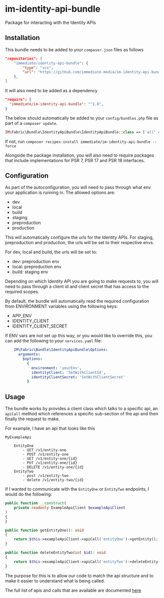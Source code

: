 # im-identity-api-bundle
Package for interacting with the Identity APIs

## Installation
This bundle needs to be added to your `composer.json` files as follows

```json
"repositories": [
    "immediate/identity-api-bundle": {
        "type": "vcs",
        "url": "https://github.com/immediate-media/im-identity-api-bundle.git"
    },
]
```

It will also need to be added as a dependency

```json
"require": {
  "immediate/im-identity-api-bundle": "^1.0",
}
```

The below should automatically be added to your `config/bundles.php` file as part of a `composer update`. 

```php
IM\Fabric\Bundle\IdentityApiBundle\IdentityApiBundle::class => ['all' => true]
```

If not, run `composer recipes:install immediate/im-identity-api-bundle --force`

Alongside the package installation, you will also need to require packages that include implementations for PSR 7, PSR 17 and PSR 18 interfaces.

## Configuration

As part of the autoconfiguration, you will need to pass through what env your application is running in. The allowed options are:
- dev
- local
- build
- staging
- preproduction
- production

This will automatically configure the urls for the Identity APIs. For staging, preproduction and production, the urls will be set to their respective envs. 

For dev, local and build, the urls will be set to:
- dev: preproduction env
- local: preproduction env
- build: staging env

Depending on which Identity API you are going to make requests to, you will need to pass through a client id and client secret that has access to the required scopes.

By default, the bundle will automatically read the required configuration from ENVIRONMENT variables using the following keys:

- APP_ENV
- IDENTITY_CLIENT
- IDENTITY_CLIENT_SECRET

If ENV vars are not set up this way, or you would like to override this, you can add the following to your `services.yaml` file:

```yaml
    IM\Fabric\Bundle\IdentityApiBundle\Options:
      arguments:
        $options:
          {
            environment: 'yourEnv',
            identityClient: 'SetWithClientId',
            identityClientSecret: 'SetWithClientSecret'
          }
```

## Usage

The bundle works by provides a client class which talks to a specific api, an `apiCall` method which references a specific sub-section of the api and then finally the request to make. 

For example, I have an api that looks like this

```
MyExampleApi

    EntityOne
        - GET /v1/entity-one
        - POST /v1/entity-one
        - GET /v1/entity-one/{id}
        - PUT /v1/entity-one/{id}
        - DELETE /v1/entity-one/{id}
    EntityTwo
        - post /v1/entity-two
        - delete /v1/entity-two/{id}
```

If I wanted to communicate with the `EntityOne` or `EntityTwo` endpoints, I would do the following:

```php
public function __construct(
    private readonly ExampleApiClient $exampleApiClient
)
{
}

public function getEntityOne(): void
{
    return $this->exampleApiClient->apiCall('entityOne')->getEntity();
}

public function deleteEntityTwo(int $id): void
{
    return $this->exampleApiClient->apiCall('entityTwo')->deleteEntity($id);
}
```

The purpose for this is to allow our code to match the api structure and to make it easier to understand what is being called.

The full list of apis and calls that are available are documented [here](documentation/SupportedApiCalls.md)
